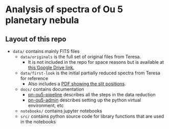 # Analysis of spectra of Ou 5 planetary nebula




## Layout of this repo

-   `data/` contains mainly FITS files
    -   `data/originals` is the full set of original files from Teresa.
        -   It is not included in the repo for space reasons but is available at [this Google Drive link.](https://drive.google.com/file/d/1xLLAS8lK4L31MmRzrAHUYBETDrKt5v0l/view?usp=drive_web)
    -   `data/first-look` is the initial partially reduced spectra from Teresa for reference
        -   Also includes a [PDF showing the slit positions](data/first-look/slit-spm-final-1.pdf).
    -   `docs/` contains documentation
        - [pn-ou5-pipeline](docs/pn-ou5-pipeline.org) describes all the steps in the data reduction
        - [pn-ou5-admin](docs/pn-ou5-admin.org) describes setting up the python virtual environment, etc
    -   `notebooks/` contains jupyter notebooks
    -   `src/` contains python source code for library functions that are used in the notebooks
